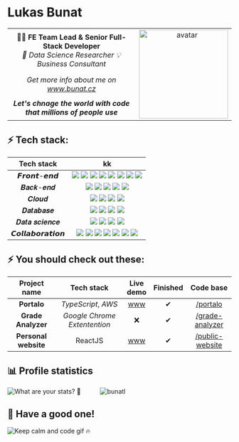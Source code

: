 # Lukas Bunat 
<!-- ------------------------------------------------------------------------------------------ -->
<table>
 <tr>
    <td align="middle">
     <b>👨‍💻 FE Team Lead & Senior Full-Stack Developer</b><br />
     <i>💾 Data Science Researcher 💡 Business Consultant</i>
    </td>
    <td rowspan="3" align="middle">
    <img src="./profilePicture.jpg" alt="avatar" width="200"/>
</td>
 </tr>
 <tr>
  <td align="middle"><i>Get more info about me on <a href="https://bunat.cz">www.bunat.cz</a></i></td>  
 </tr>
 <tr>
    <td align="middle"><b><i>Let's chnage the world with code that millions of people use</i></b></td>
 </tr>
</table>

## ⚡ Tech stack:
|Tech stack|kk|
|:-:|:-:|
|𝙁𝙧𝙤𝙣𝙩-𝙚𝙣𝙙|<img src="https://img.icons8.com/plasticine/48/000000/react.png"/> <img src="https://img.icons8.com/color/48/000000/javascript--v1.png"/> <img src="https://img.icons8.com/color/50/000000/npm.png"/> <img src="https://img.icons8.com/color/48/000000/typescript.png"/> <img src="https://img.icons8.com/color/48/000000/webpack.png"/> <img src="https://img.icons8.com/color/48/000000/redux.png"/> <img src="https://img.icons8.com/color/48/000000/material-ui.png"/> <img src="https://img.icons8.com/color/48/000000/sass.png"/>|
|𝑩𝒂𝒄𝒌-𝒆𝒏𝒅|<img src="https://img.icons8.com/color/48/000000/nodejs.png"/> <img src="https://img.icons8.com/color/48/000000/java-coffee-cup-logo--v1.png"/> <img src="https://img.icons8.com/external-tal-revivo-shadow-tal-revivo/24/000000/external-apache-a-free-and-open-source-cross-platform-web-server-software-logo-shadow-tal-revivo.png"/> <img src="https://img.icons8.com/color/50/000000/tomcat.png"/> <img src="https://img.icons8.com/color/48/000000/nginx.png"/> |
|𝑪𝒍𝒐𝒖𝒅|<img src="https://img.icons8.com/color/50/000000/amazon-web-services.png"/> <img src="https://img.icons8.com/color/50/000000/firebase.png"/> <img src="https://img.icons8.com/ios-filled/50/000000/sort-up.png"/> <img src="https://img.icons8.com/color/48/000000/circleci.png"/>|
|𝑫𝒂𝒕𝒂𝒃𝒂𝒔𝒆|<img src="https://img.icons8.com/color/48/000000/graphql.png"/> <img src="https://img.icons8.com/color/48/000000/mongodb.png"/> <img src="https://img.icons8.com/fluency/48/000000/mysql-logo.png"/> <img src="https://img.icons8.com/color/48/000000/microsoft-sql-server.png"/>|
|𝑫𝒂𝒕𝒂 𝒔𝒄𝒊𝒆𝒏𝒄𝒆|<img src="https://img.icons8.com/color/48/000000/python--v1.png"/> <img src="https://img.icons8.com/color/48/000000/hadoop-distributed-file-system.png"/> <img src="https://img.icons8.com/color/48/000000/hornet-hive.png"/> <img src="https://img.icons8.com/fluency/48/000000/jupyter.png"/>|
|𝘾𝙤𝙡𝙡𝙖𝙗𝙤𝙧𝙖𝙩𝙞𝙤𝙣|<img src="https://img.icons8.com/color/50/000000/git.png"/> <img src="https://img.icons8.com/material-outlined/48/000000/github.png"/> <img src="https://img.icons8.com/color/48/000000/jira.png"/> <img src="https://img.icons8.com/color/48/000000/trello.png"/> <img src="https://img.icons8.com/color/48/000000/slack-new.png"/> <img src="https://img.icons8.com/color/48/000000/microsoft-teams.png"/> <img src="https://img.icons8.com/color/48/000000/office-365.png"/>|


## ⚡ You should check out these:

| Project name | Tech stack | Live<br>demo | Finished | Code base |
|:-:|:-:|:-:|:-:|:-:|
| **Portalo** |*TypeScript*, *AWS* | [www][portalo_www] | ✔ | [/portalo][portalo_git]
| **Grade Analyzer** | *Google Chrome Extentention* | ❌ | ✔ | [/grade-analyzer][vse_git] |
| **Personal website** | ReactJS | [www][pp3a] | ✔ | [/public-website][pp3b] |

[portalo_www]: https://portalo.bunat.cz/
[portalo_git]: https://github.com/bunatl/portalo/

[vse_www]: https://github.com/bunatl/gradeGrapher
[vse_git]: https://github.com/bunatl/gradeGrapher

[pp2b]: https://github.com/bunatl/CompanyOwenershipGrapher

[pp3a]: https://react.bunat.cz/
[pp3b]: https://github.com/bunatl/public-website

<!--
## 🕓 At the moment
|🔧 **Working on**|🌱 **Learning**|📝 **To do list**|
|:----------------:|:-------------:|:----------------:|
| Refactoring projects | React Native | Contribute more on <br> Github and StackOweflow |
| Personal website content | Electron | Build own projects and content |
-->

## 📊 Profile statistics
<p>
<img src="https://github-readme-stats.vercel.app/api?username=bunatl&hide=prs&hide_rank=true&count_private=true&show_icons=true&theme=dark" alt="What are your stats? 👀"></img>
&nbsp; 
&nbsp; 
&nbsp; 
&nbsp; 
&nbsp; 
<img src="https://github-readme-stats.vercel.app/api/top-langs/?username=bunatl&layout=compact&theme=dark&langs_count=4" alt="bunatl" />
</p>


## 🤙 Have a good one!
![Keep calm and code gif 🔥](https://media.giphy.com/media/13HgwGsXF0aiGY/giphy.gif "Keep calm and code 🔥")

<!-- ✔️,🔘 -->
